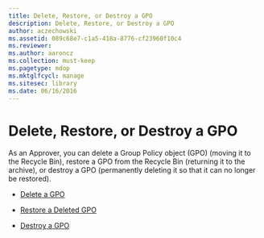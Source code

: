 ```yaml
---
title: Delete, Restore, or Destroy a GPO
description: Delete, Restore, or Destroy a GPO
author: aczechowski
ms.assetid: 089c68e7-c1a5-418a-8776-cf23960f10c4
ms.reviewer:
ms.author: aaroncz
ms.collection: must-keep
ms.pagetype: mdop
ms.mktglfcycl: manage
ms.sitesec: library
ms.date: 06/16/2016
---
```



# Delete, Restore, or Destroy a GPO


As an Approver, you can delete a Group Policy object (GPO) (moving it to the Recycle Bin), restore a GPO from the Recycle Bin (returning it to the archive), or destroy a GPO (permanently deleting it so that it can no longer be restored).

-   [Delete a GPO](delete-a-gpo-approver.md)

-   [Restore a Deleted GPO](restore-a-deleted-gpo.md)

-   [Destroy a GPO](destroy-a-gpo.md)

 

 





